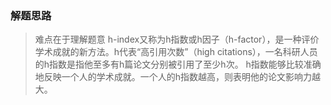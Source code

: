 ### 解题思路
>难点在于理解题意
>h-index又称为h指数或h因子（h-factor），是一种评价学术成就的新方法。h代表“高引用次数”（high citations），一名科研人员的h指数是指他至多有h篇论文分别被引用了至少h次。
> h指数能够比较准确地反映一个人的学术成就。一个人的h指数越高，则表明他的论文影响力越大。  